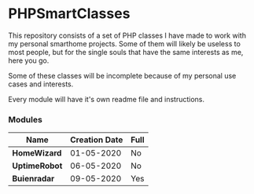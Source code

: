 # PHPSmartClasses

This repository consists of a set of PHP classes I have made to work with my personal smarthome projects. Some of them will likely be useless to most people, but for the single souls that have the same interests as me, here you go.

Some of these classes will be incomplete because of my personal use cases and interests.

Every module will have it's own readme file and instructions.

### Modules

| Name					| Creation Date	| Full	|
|-----------------------|---------------|-------|
| **HomeWizard**		| 01-05-2020	| No	|
| **UptimeRobot**		| 06-05-2020	| No	|
| **Buienradar**		| 09-05-2020	| Yes	|